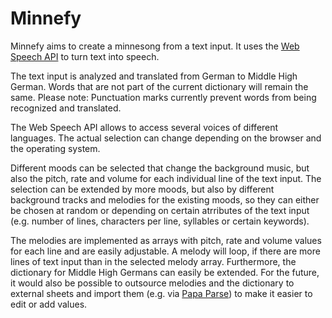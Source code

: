# Minnefy

Minnefy aims to create a minnesong from a text input. It uses the [Web Speech API](https://developer.mozilla.org/en-US/docs/Web/API/Web_Speech_API) to turn text into speech.

The text input is analyzed and translated from German to Middle High German. Words that are not part of the current dictionary will remain the same. Please note: Punctuation marks currently prevent words from being recognized and translated.

The Web Speech API allows to access several voices of different languages. The actual selection can change depending on the browser and the operating system.

Different moods can be selected that change the background music, but also the pitch, rate and volume for each individual line of the text input. The selection can be extended by more moods, but also by different background tracks and melodies for the existing moods, so they can either be chosen at random or depending on certain atrributes of the text input (e.g. number of lines, characters per line, syllables or certain keywords).

The melodies are implemented as arrays with pitch, rate and volume values for each line and are easily adjustable. A melody will loop, if there are more lines of text input than in the selected melody array. Furthermore, the dictionary for Middle High Germans can easily be extended. For the future, it would also be possible to outsource melodies and the dictionary to external sheets and import them (e.g. via [Papa Parse](https://www.papaparse.com/)) to make it easier to edit or add values.